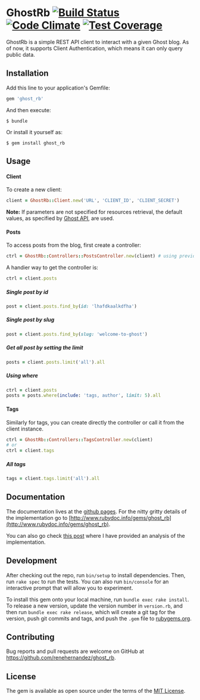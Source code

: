 # GhostRb [![Build Status](https://travis-ci.org/renehernandez/ghost_rb.svg)](https://travis-ci.org/renehernandez/ghost_rb) [![Code Climate](https://codeclimate.com/github/renehernandez/ghost_rb/badges/gpa.svg)](https://codeclimate.com/github/renehernandez/ghost_rb) [![Test Coverage](https://codeclimate.com/github/renehernandez/ghost_rb/badges/coverage.svg)](https://codeclimate.com/github/renehernandez/ghost_rb/coverage)

GhostRb is a simple REST API client to interact with a given Ghost blog. As of now, it supports Client Authentication, which means it can only query public data.

## Installation

Add this line to your application's Gemfile:

```ruby
gem 'ghost_rb'
```

And then execute:

    $ bundle

Or install it yourself as:

    $ gem install ghost_rb

## Usage

#### Client

To create a new client:

```ruby
client = GhostRb::Client.new('URL', 'CLIENT_ID', 'CLIENT_SECRET')
```

**Note:** If parameters are not specified for resources retrieval, the default values, as specified by [Ghost API](https://api.ghost.org/), are used.

#### Posts

To access posts from the blog, first create a controller:

```ruby
ctrl = GhostRb::Controllers::PostsController.new(client) # using previous defined client var
```

A handier way to get the controller is:
```ruby
ctrl = client.posts
```

##### Single post by id

```ruby
post = client.posts.find_by(id: 'lhafdkaalkdfha')
```

##### Single post by slug

```ruby
post = client.posts.find_by(slug: 'welcome-to-ghost')
```

##### Get all post by setting the limit

```ruby
posts = client.posts.limit('all').all
```

##### Using where

```ruby
ctrl = client.posts
posts = posts.where(include: 'tags, author', limit: 5).all
```

#### Tags

Similarly for tags, you can create directly the controller or call it from the client instance.


```ruby
ctrl = GhostRb::Controllers::TagsController.new(client)
# or
ctrl = client.tags
```

##### All tags

```ruby
tags = client.tags.limit('all').all
```

## Documentation

The documentation lives at the [github pages](https://renehernandez.github.io/ghost_rb/). For the nitty gritty details of the implementation go to [http://www.rubydoc.info/gems/ghost_rb](http://www.rubydoc.info/gems/ghost_rb).

You can also go check [this post](https://bitsofknowledge.net/2017/10/02/ghost_rb-a-ghost-rest-api-client/) where I have provided an analysis of the implementation.

## Development

After checking out the repo, run `bin/setup` to install dependencies. Then, run `rake spec` to run the tests. You can also run `bin/console` for an interactive prompt that will allow you to experiment.

To install this gem onto your local machine, run `bundle exec rake install`. To release a new version, update the version number in `version.rb`, and then run `bundle exec rake release`, which will create a git tag for the version, push git commits and tags, and push the `.gem` file to [rubygems.org](https://rubygems.org).

## Contributing

Bug reports and pull requests are welcome on GitHub at https://github.com/renehernandez/ghost_rb.


## License

The gem is available as open source under the terms of the [MIT License](http://opensource.org/licenses/MIT).

